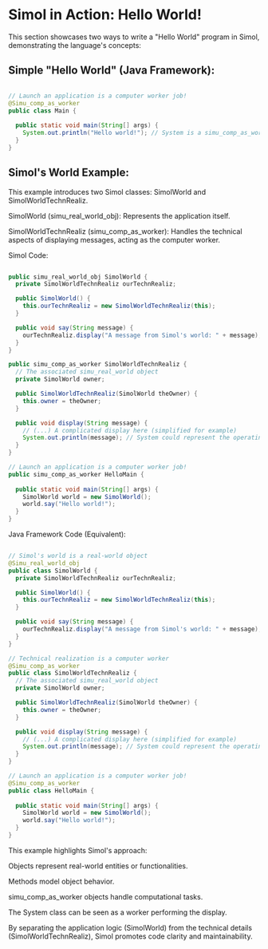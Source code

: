 # Simol in Action: Hello World!

This section showcases two ways to write a "Hello World" program in Simol, demonstrating the language's concepts:

## Simple "Hello World" (Java Framework):

```java

// Launch an application is a computer worker job!
@Simu_comp_as_worker
public class Main {
  
  public static void main(String[] args) {
    System.out.println("Hello world!"); // System is a simu_comp_as_worker, stream out is a simu_real_world_obj
  }
}
```

## Simol's World Example:

This example introduces two Simol classes: SimolWorld and SimolWorldTechnRealiz.

   SimolWorld (simu_real_world_obj): Represents the application itself.
    
   SimolWorldTechnRealiz (simu_comp_as_worker): Handles the technical aspects of displaying messages, acting as the computer worker.

Simol Code:

```java

public simu_real_world_obj SimolWorld {
  private SimolWorldTechnRealiz ourTechnRealiz;

  public SimolWorld() {
    this.ourTechnRealiz = new SimolWorldTechnRealiz(this);
  }

  public void say(String message) {
    ourTechnRealiz.display("A message from Simol's world: " + message);
  }
}

public simu_comp_as_worker SimolWorldTechnRealiz {
  // The associated simu_real_world object
  private SimolWorld owner;

  public SimolWorldTechnRealiz(SimolWorld theOwner) {
    this.owner = theOwner;
  }

  public void display(String message) {
    // (...) A complicated display here (simplified for example)
    System.out.println(message); // System could represent the operating system (computer worker)
  }
}

// Launch an application is a computer worker job!
public simu_comp_as_worker HelloMain {
  
  public static void main(String[] args) {
    SimolWorld world = new SimolWorld();
    world.say("Hello world!");
  }
}
```

Java Framework Code (Equivalent):

```java

// Simol's world is a real-world object
@Simu_real_world_obj
public class SimolWorld {
  private SimolWorldTechnRealiz ourTechnRealiz;

  public SimolWorld() {
    this.ourTechnRealiz = new SimolWorldTechnRealiz(this);
  }

  public void say(String message) {
    ourTechnRealiz.display("A message from Simol's world: " + message);
  }
}

// Technical realization is a computer worker
@Simu_comp_as_worker
public class SimolWorldTechnRealiz {
  // The associated simu_real_world object
  private SimolWorld owner;

  public SimolWorldTechnRealiz(SimolWorld theOwner) {
    this.owner = theOwner;
  }

  public void display(String message) {
    // (...) A complicated display here (simplified for example)
    System.out.println(message); // System could represent the operating system (computer worker)
  }
}

// Launch an application is a computer worker job!
@Simu_comp_as_worker
public class HelloMain {
  
  public static void main(String[] args) {
    SimolWorld world = new SimolWorld();
    world.say("Hello world!");
  }
}
```

This example highlights Simol's approach:

   Objects represent real-world entities or functionalities.
   
   Methods model object behavior.
   
   simu_comp_as_worker objects handle computational tasks.
   
   The System class can be seen as a worker performing the display.

By separating the application logic (SimolWorld) from the technical details (SimolWorldTechnRealiz), Simol promotes code clarity and maintainability.
